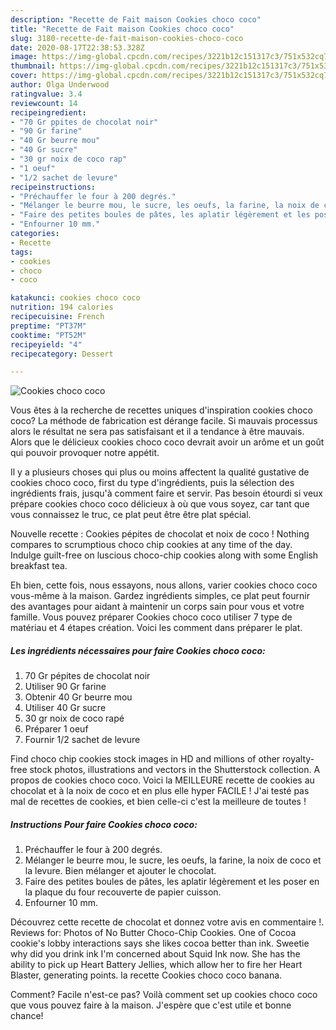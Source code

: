 ```yaml
---
description: "Recette de Fait maison Cookies choco coco"
title: "Recette de Fait maison Cookies choco coco"
slug: 3180-recette-de-fait-maison-cookies-choco-coco
date: 2020-08-17T22:38:53.328Z
image: https://img-global.cpcdn.com/recipes/3221b12c151317c3/751x532cq70/cookies-choco-coco-photo-principale-de-la-recette.jpg
thumbnail: https://img-global.cpcdn.com/recipes/3221b12c151317c3/751x532cq70/cookies-choco-coco-photo-principale-de-la-recette.jpg
cover: https://img-global.cpcdn.com/recipes/3221b12c151317c3/751x532cq70/cookies-choco-coco-photo-principale-de-la-recette.jpg
author: Olga Underwood
ratingvalue: 3.4
reviewcount: 14
recipeingredient:
- "70 Gr ppites de chocolat noir"
- "90 Gr farine"
- "40 Gr beurre mou"
- "40 Gr sucre"
- "30 gr noix de coco rap"
- "1 oeuf"
- "1/2 sachet de levure"
recipeinstructions:
- "Préchauffer le four à 200 degrés."
- "Mélanger le beurre mou, le sucre, les oeufs, la farine, la noix de coco et la levure. Bien mélanger et ajouter le chocolat."
- "Faire des petites boules de pâtes, les aplatir légèrement et les poser en la plaque du four recouverte de papier cuisson."
- "Enfourner 10 mm."
categories:
- Recette
tags:
- cookies
- choco
- coco

katakunci: cookies choco coco 
nutrition: 194 calories
recipecuisine: French
preptime: "PT37M"
cooktime: "PT52M"
recipeyield: "4"
recipecategory: Dessert

---
```



![Cookies choco coco](https://img-global.cpcdn.com/recipes/3221b12c151317c3/751x532cq70/cookies-choco-coco-photo-principale-de-la-recette.jpg)

Vous êtes à la recherche de recettes uniques d'inspiration cookies choco coco? La méthode de fabrication est dérange facile. Si mauvais processus alors le résultat ne sera pas satisfaisant et il a tendance à être mauvais. Alors que le délicieux cookies choco coco devrait avoir un arôme et un goût qui pouvoir provoquer notre appétit.

Il y a plusieurs choses qui plus ou moins affectent la qualité gustative de cookies choco coco, first du type d'ingrédients, puis la sélection des ingrédients frais, jusqu'à comment faire et servir. Pas besoin étourdi si veux prépare cookies choco coco délicieux à où que vous soyez, car tant que vous connaissez le truc, ce plat peut être être plat spécial.

Nouvelle recette : Cookies pépites de chocolat et noix de coco ! Nothing compares to scrumptious choco chip cookies at any time of the day. Indulge guilt-free on luscious choco-chip cookies along with some English breakfast tea.


Eh bien, cette fois, nous essayons, nous allons, varier cookies choco coco vous-même à la maison. Gardez ingrédients simples, ce plat peut fournir des avantages pour aidant à maintenir un corps sain pour vous et votre famille. Vous pouvez préparer Cookies choco coco utiliser 7 type de matériau et 4 étapes création. Voici les comment dans préparer le plat.

<!--inarticleads1-->

##### Les ingrédients nécessaires pour faire Cookies choco coco:

1.  70 Gr pépites de chocolat noir
1. Utiliser 90 Gr farine
1. Obtenir 40 Gr beurre mou
1. Utiliser 40 Gr sucre
1.  30 gr noix de coco rapé
1. Préparer 1 oeuf
1. Fournir 1/2 sachet de levure


Find choco chip cookies stock images in HD and millions of other royalty-free stock photos, illustrations and vectors in the Shutterstock collection. A propos de cookies choco coco. Voici la MEILLEURE recette de cookies au chocolat et à la noix de coco et en plus elle hyper FACILE ! J&#39;ai testé pas mal de recettes de cookies, et bien celle-ci c&#39;est la meilleure de toutes ! 

<!--inarticleads2-->

##### Instructions Pour faire Cookies choco coco:

1. Préchauffer le four à 200 degrés.
1. Mélanger le beurre mou, le sucre, les oeufs, la farine, la noix de coco et la levure. Bien mélanger et ajouter le chocolat.
1. Faire des petites boules de pâtes, les aplatir légèrement et les poser en la plaque du four recouverte de papier cuisson.
1. Enfourner 10 mm.


Découvrez cette recette de chocolat et donnez votre avis en commentaire !. Reviews for: Photos of No Butter Choco-Chip Cookies. One of Cocoa cookie&#39;s lobby interactions says she likes cocoa better than ink. Sweetie why did you drink ink I&#39;m concerned about Squid Ink now. She has the ability to pick up Heart Battery Jellies, which allow her to fire her Heart Blaster, generating points. la recette Cookies choco coco banana. 


Comment? Facile n'est-ce pas? Voilà comment set up cookies choco coco que vous pouvez faire à la maison. J'espère que c'est utile et bonne chance!
